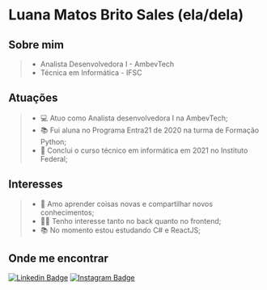 # Luana Matos Brito Sales (ela/dela)

## Sobre mim

> * Analista Desenvolvedora I - AmbevTech
> * Técnica em Informática - IFSC

## Atuações

> - :computer: Atuo como Analista desenvolvedora I na AmbevTech;
> - :books: Fui aluna no Programa Entra21 de 2020 na turma de Formação Python;
> - :school: Conclui o curso técnico em informática em 2021 no Instituto Federal;

## Interesses

> - 💖 Amo aprender coisas novas e compartilhar novos conhecimentos;
> - 👩‍💻 Tenho interesse tanto no back quanto no frontend;
> - 📚 No momento estou estudando C# e ReactJS;

## Onde me encontrar

[![Linkedin Badge](https://img.shields.io/badge/LinkedIn-0077B5?style=for-the-badge&logo=linkedin&logoColor=white)](https://www.linkedin.com/in/luana-matos-brito-sales-4253871b9/)
[![Instagram Badge](https://img.shields.io/badge/Instagram-E4405F?style=for-the-badge&logo=instagram&logoColor=white)](https://www.instagram.com/aka_luana/?hl=pt-br)
